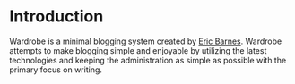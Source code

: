 # Introduction

Wardrobe is a minimal blogging system created by [Eric Barnes](https://github.com/ericbarnes). Wardrobe attempts to make blogging simple and enjoyable by utilizing the latest technologies and keeping the administration as simple as possible with the primary focus on writing.

